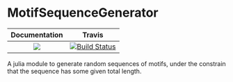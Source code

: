 # MotifSequenceGenerator


| **Documentation**   | **Travis**     |
|:--------:|:--------:|
|[![](https://img.shields.io/badge/docs-online-blue.svg)](https://juliamusic.github.io/JuliaMusic_documentation.jl/latest/) | [![Build Status](https://travis-ci.org/JuliaMusic/MotifSequenceGenerator.jl.svg?branch=master)](https://travis-ci.org/JuliaMusic/MotifSequenceGenerator.jl) |

A julia module to generate random sequences of motifs, under the constrain that the sequence has some given total length.
